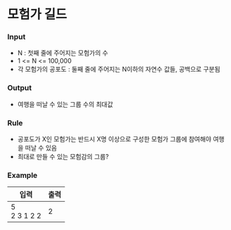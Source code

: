 # 모험가 길드

### Input
- N : 첫째 줄에 주어지는 모험가의 수 
- 1 <= N <= 100,000
- 각 모험가의 공포도 : 둘째 줄에 주어지는 N이하의 자연수 값들, 공백으로 구분됨

### Output
- 여행을 떠날 수 있는 그룹 수의 최대값

### Rule
- 공포도가 X인 모험가는 반드시 X명 이상으로 구성한 모험가 그룹에 참여해야 여행을 떠날 수 있음
- 최대로 만들 수 있는 모험감의 그룹?

### Example
| 입력 | 출력 |
| ---- | --- |
| 5 <br> 2 3 1 2 2 | 2 |